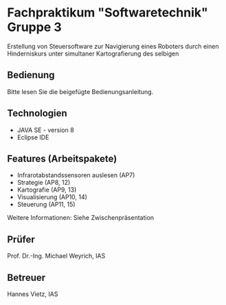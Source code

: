 # Fachpraktikum "Softwaretechnik" Gruppe 3
Erstellung von Steuersoftware zur Navigierung eines Roboters durch einen Hinderniskurs unter simultaner Kartografierung des selbigen


## Bedienung
Bitte lesen Sie die beigefügte Bedienungsanleitung.


## Technologien
* JAVA SE - version 8
* Eclipse IDE


## Features (Arbeitspakete) 
* Infrarotabstandssensoren auslesen (AP7)
* Strategie (AP8, 12) 
* Kartografie (AP9, 13)
* Visualisierung (AP10, 14) 
* Steuerung (AP11, 15) 

Weitere Informationen:
Siehe Zwischenpräsentation


## Prüfer
Prof. Dr.-Ing. Michael Weyrich, IAS

## Betreuer
Hannes Vietz, IAS


